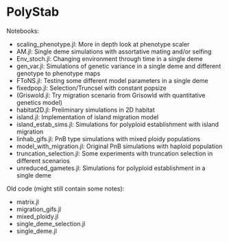 # PolyStab

Notebooks:
- scaling_phenotype.jl: More in depth look at phenotype scaler
- AM.jl: Single deme simulations with assortative mating and/or selfing
- Env_stoch.jl: Changing environment through time in a single deme
- gen_var.jl: Simulations of genetic variance in a single deme and different genotype to phenotype maps
- FToNS.jl: Testing some different model parameters in a single deme
- fixedpop.jl: Selection/Truncsel with constant popsize
- (Griswold.jl: Try migration scenario from Grisowld with quantitative genetics model)
- habitat2D.jl: Preliminary simulations in 2D habitat
- island.jl: Implementation of island migration model
- island_estab_sims.jl: Simulations for polyploid establishment with island migration
- linhab_gifs.jl: PnB type simulations with mixed ploidy populations
- model_with_migration.jl: Original PnB simulations with haploid population
- truncation_selection.jl: Some experiments with truncation selection in different scenarios
- unreduced_gametes.jl: Simulations for polyploid establishment in a single deme

Old code (might still contain some notes):
- matrix.jl
- migration_gifs.jl
- mixed_ploidy.jl
- single_deme_selection.jl
- single_deme.jl

